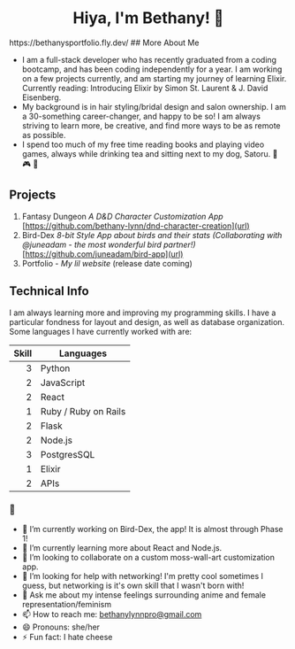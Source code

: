 <h1 align="center">Hiya, I'm Bethany! 🧚‍</h1>
https://bethanysportfolio.fly.dev/
## More About Me

* I am a full-stack developer who has recently graduated from a coding bootcamp, and has been coding independently for a year. I am working on a few projects currently, and am starting my journey of learning Elixir. Currently reading: Introducing Elixir by Simon St. Laurent & J. David Eisenberg.
* My background is in hair styling/bridal design and salon ownership. I am a 30-something career-changer, and happy to be so! I am always striving to learn more, be creative, and find more ways to be as remote as possible. 
* I spend too much of my free time reading books and playing video games, always while drinking tea and sitting next to my dog, Satoru. 🐶 🎮 🍵

## Projects

1. Fantasy Dungeon *A D&D Character Customization App* [https://github.com/bethany-lynn/dnd-character-creation](url) 
2. Bird-Dex *8-bit Style App about birds and their stats (Collaborating with @juneadam - the most wonderful bird partner!)* [https://github.com/juneadam/bird-app](url)
3. Portfolio - *My lil website* (release date coming)

<!-- 
<picture>
  <source media="(prefers-color-scheme: dark)" srcset="[https://user-images.githubusercontent.com/25423296/163456776-7f95b81a-f1ed-45f7-b7ab-8fa810d529fa.png](https://media.tenor.com/m3kku21wt-cAAAAC/pixel-art-moon.gif)">
  <source media="(prefers-color-scheme: light)" srcset="[https://user-images.githubusercontent.com/25423296/163456779-a8556205-d0a5-45e2-ac17-42d089e3c3f8.png](https://image.pngaaa.com/658/2101658-middle.png)">
  <img alt="Shows an illustrated sun in light mode and a moon with stars in dark mode." src="https://user-images.githubusercontent.com/25423296/163456779-a8556205-d0a5-45e2-ac17-42d089e3c3f8.png">
</picture> -->

## Technical Info

I am always learning more and improving my programming skills. I have a particular fondness for layout and design, as well as database organization. 
Some languages I have currently worked with are:

| Skill | Languages |
|-----: |---------------|
|     3 | Python |
|     2 | JavaScript |
|     2| React    |
|     1| Ruby / Ruby on Rails |
|     2 | Flask |
|     2| Node.js    |
|     3 | PostgresSQL |
|     1| Elixir |
|     2| APIs    |

### 🐉

- 🔭 I’m currently working on Bird-Dex, the app! It is almost through Phase 1!
- 🌱 I’m currently learning more about React and Node.js.
- 👯 I’m looking to collaborate on a custom moss-wall-art customization app.
- 🤔 I’m looking for help with networking! I'm pretty cool sometimes I guess, but networking is it's own skill that I wasn't born with!
- 💬 Ask me about my intense feelings surrounding anime and female representation/feminism 
- 📫 How to reach me: bethanylynnpro@gmail.com
- 😄 Pronouns: she/her
- ⚡ Fun fact: I hate cheese

